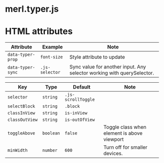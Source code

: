 # merl.typer.js

# HTML attributes

|Attribute|Example|Note|
|---|---|---|
|`data-typer-prop`|`font-size`|Style attribute to update|
|`data-typer-sync`|`.js-selector`|Sync value for another input. Any selector working with querySelector.|


|Key|Type|Default|Note|
|---|---|---|---|
|`selector`|`string`|`.js-scrollToggle`||
|`selectBlock`|`string`|`.block`||
|`classInView`|`string`|`is-inView`||
|`classOutView`|`string`|`is-outOfView`||
|`toggleAbove`|`boolean`|`false`|Toggle class when element is above viewport|
|`minWidth`|`number`|`600`|Turn off for smaller devices.|